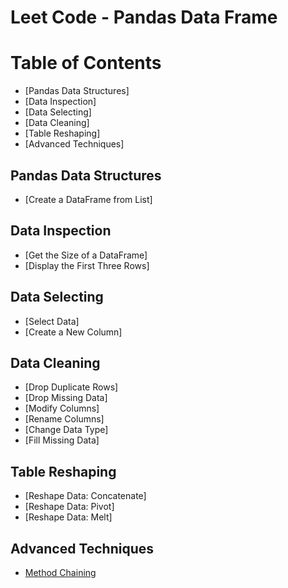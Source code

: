 # Leet Code - Pandas Data Frame

# Table of Contents

- [Pandas Data Structures]
- [Data Inspection]
- [Data Selecting]
- [Data Cleaning]
- [Table Reshaping]
- [Advanced Techniques]

## Pandas Data Structures
- [Create a DataFrame from List]

## Data Inspection
- [Get the Size of a DataFrame]
- [Display the First Three Rows]

## Data Selecting
- [Select Data]
- [Create a New Column]

## Data Cleaning
- [Drop Duplicate Rows]
- [Drop Missing Data]
- [Modify Columns]
- [Rename Columns]
- [Change Data Type]
- [Fill Missing Data]

## Table Reshaping
- [Reshape Data: Concatenate]
- [Reshape Data: Pivot]
- [Reshape Data: Melt]

## Advanced Techniques
- [Method Chaining](#method-chaining)

